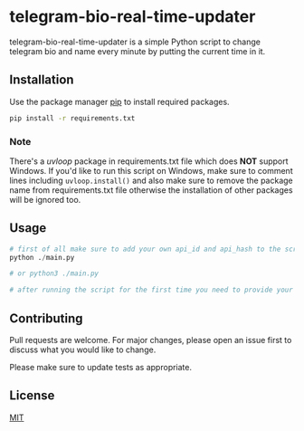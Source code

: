 # telegram-bio-real-time-updater

telegram-bio-real-time-updater is a simple Python script to change telegram bio and name every minute by putting the current time in it.

## Installation

Use the package manager [pip](https://pip.pypa.io/en/stable/) to install required packages.

```bash
pip install -r requirements.txt
```
### Note
There's a *uvloop* package in requirements.txt file which does **NOT** support Windows.
If you'd like to run this script on Windows, make sure to comment lines including `uvloop.install()` and also make sure to remove the package name from requirements.txt file otherwise the installation of other packages will be ignored too.

## Usage

```python
# first of all make sure to add your own api_id and api_hash to the script. (and other personalizations)
python ./main.py

# or python3 ./main.py

# after running the script for the first time you need to provide your telegram phonenumber in order to get connected to your account.
```

## Contributing

Pull requests are welcome. For major changes, please open an issue first
to discuss what you would like to change.

Please make sure to update tests as appropriate.

## License

[MIT](https://choosealicense.com/licenses/mit/)
